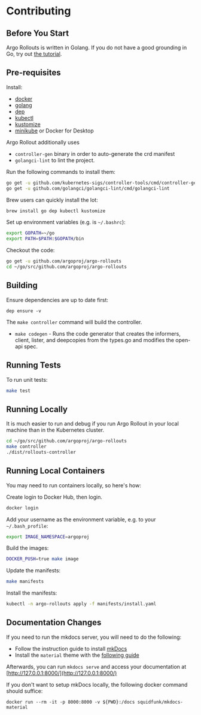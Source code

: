# Contributing
## Before You Start
Argo Rollouts is written in Golang. If you do not have a good grounding in Go, try out [the tutorial](https://tour.golang.org/).

## Pre-requisites
Install:

* [docker](https://docs.docker.com/install/#supported-platforms)
* [golang](https://golang.org/)
* [dep](https://github.com/golang/dep)
* [kubectl](https://kubernetes.io/docs/tasks/tools/install-kubectl/)
* [kustomize](https://github.com/kubernetes-sigs/kustomize/releases)
* [minikube](https://kubernetes.io/docs/setup/minikube/) or Docker for Desktop

Argo Rollout additionally uses
* `controller-gen` binary in order to auto-generate the crd manifest
* `golangci-lint` to lint the project.

Run the following commands to install them:
```bash
go get -u github.com/kubernetes-sigs/controller-tools/cmd/controller-gen
go get -u github.com/golangci/golangci-lint/cmd/golangci-lint
```


Brew users can quickly install the lot:
    
```bash
brew install go dep kubectl kustomize
```

Set up environment variables (e.g. is `~/.bashrc`):

```bash
export GOPATH=~/go
export PATH=$PATH:$GOPATH/bin
```

Checkout the code:

```bash
go get -u github.com/argoproj/argo-rollouts
cd ~/go/src/github.com/argoproj/argo-rollouts
```

## Building

Ensure dependencies are up to date first:

```shell
dep ensure -v
```

The `make controller` command will build the controller.

* `make codegen` - Runs the code generator that creates the informers, client, lister, and deepcopies from the types.go and modifies the open-api spec.


## Running Tests

To run unit tests:

```bash
make test
```


## Running Locally

It is much easier to run and debug if you run Argo Rollout in your local machine than in the Kubernetes cluster.

```bash
cd ~/go/src/github.com/argoproj/argo-rollouts
make controller
./dist/rollouts-controller
```

## Running Local Containers

You may need to run containers locally, so here's how:

Create login to Docker Hub, then login.

```bash
docker login
```

Add your username as the environment variable, e.g. to your `~/.bash_profile`:

```bash
export IMAGE_NAMESPACE=argoproj
```

Build the images:

```bash
DOCKER_PUSH=true make image
```

Update the manifests:

```bash
make manifests
```

Install the manifests:

```bash
kubectl -n argo-rollouts apply -f manifests/install.yaml
```

## Documentation Changes
If you need to run the mkdocs server, you will need to do the following:

* Follow the instruction guide to install [mkDocs](https://www.mkdocs.org/#installation)
* Install the `material` theme with the [following guide](https://squidfunk.github.io/mkdocs-material/#quick-start)

Afterwards, you can run `mkdocs serve` and access your documentation at [http://127.0.0.1:8000/](http://127.0.0.1:8000/)

If you don't want to setup mkDocs locally, the following docker command should suffice:

```shell
docker run --rm -it -p 8000:8000 -v ${PWD}:/docs squidfunk/mkdocs-material
```
